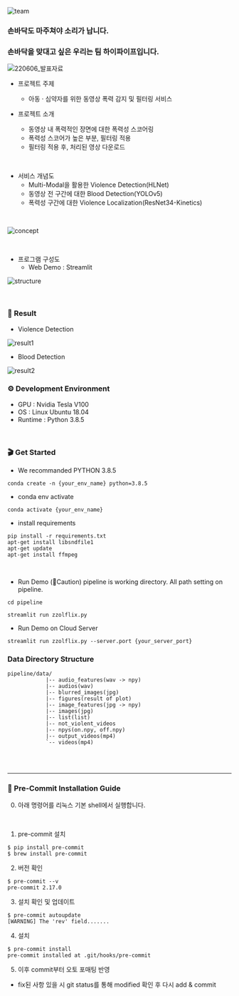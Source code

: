 ![team](https://user-images.githubusercontent.com/82289435/172589237-13de3210-f184-4a99-a23c-7dbb71a5e4ae.png)

### 손바닥도 마주쳐야 소리가 납니다.  
### 손바닥을 맞대고 싶은 우리는 팀 하이파이프입니다.

![220606_발표자료](https://user-images.githubusercontent.com/82289435/172586979-f5a45e21-058a-4464-ac7b-75957c3dd690.png)
- 프로젝트 주제
    - 아동 · 심약자를 위한 동영상 폭력 감지 및 필터링 서비스

- 프로젝트 소개
    - 동영상 내 폭력적인 장면에 대한 폭력성 스코어링
    - 폭력성 스코어가 높은 부분, 필터링 적용 
    - 필터링 적용 후, 처리된 영상 다운로드

<br>

- 서비스 개념도
    - Multi-Modal을 활용한 Violence Detection(HLNet)
    - 동영상 전 구간에 대한 Blood Detection(YOLOv5)
    - 폭력성 구간에 대한 Violence Localization(ResNet34-Kinetics)
<br>

![concept](https://user-images.githubusercontent.com/82289435/172587234-a5da4483-bc2e-49f8-a03a-a896081b557d.png)

<br>

- 프로그램 구성도
    - Web Demo : Streamlit


![structure](https://user-images.githubusercontent.com/82289435/172627065-63c85b60-adcf-488a-bd5c-0c4f92a8d998.png)

<br>

### 🎥 Result
- Violence Detection

![result1](https://user-images.githubusercontent.com/82289435/172740287-fde91d7f-26ae-418f-8696-a0b8ee701afd.png)

- Blood Detection

![result2](https://user-images.githubusercontent.com/82289435/172740293-757b2ade-6a79-4f5e-a018-968f6eb61ecf.png)

### ⚙ Development Environment
- GPU : Nvidia Tesla V100
- OS : Linux Ubuntu 18.04
- Runtime : Python 3.8.5

<br>

### 🎬 Get Started
- We recommanded PYTHON 3.8.5
```
conda create -n {your_env_name} python=3.8.5
```
- conda env activate
```
conda activate {your_env_name}
```
- install requirements
```
pip install -r requirements.txt
apt-get install libsndfile1
apt-get update
apt-get install ffmpeg
```

<br>

- Run Demo 
(🧨Caution) pipeline is working directory. All path setting on pipeline.
```
cd pipeline
```
```
streamlit run zzolflix.py
```
- Run Demo on Cloud Server
```
streamlit run zzolflix.py --server.port {your_server_port}
```

### Data Directory Structure

```
pipeline/data/
            |-- audio_features(wav -> npy)
            |-- audios(wav)
            |-- blurred_images(jpg)
            |-- figures(result of plot)
            |-- image_features(jpg -> npy)
            |-- images(jpg)
            |-- list(list)
            |-- not_violent_videos
            |-- npys(on.npy, off.npy)
            |-- output_videos(mp4)
            `-- videos(mp4)
```


<br/><br/>
<hr>

### 🚩 Pre-Commit Installation Guide
0. 아래 명령어를 리눅스 기본 shell에서 실행합니다.
<br/>

1. pre-commit 설치
```
$ pip install pre-commit
$ brew install pre-commit
```

2. 버전 확인
```
$ pre-commit --v
pre-commit 2.17.0
```

3. 설치 확인 및 업데이트
```
$ pre-commit autoupdate
[WARNING] The 'rev' field.......
```

4. 설치
```
$ pre-commit install
pre-commit installed at .git/hooks/pre-commit
```

5. 이후 commit부터 오토 포매팅 반영
- fix된 사항 있을 시 git status를 통해 modified 확인 후 다시 add & commit